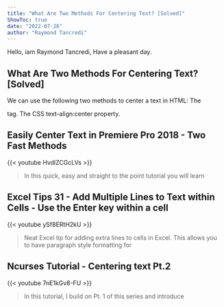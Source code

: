 ```yaml
---
title: "What Are Two Methods For Centering Text? [Solved]"
ShowToc: true 
date: "2022-07-26"
author: "Raymond Tancredi" 
---
```


Hello, iam Raymond Tancredi, Have a pleasant day.
## What Are Two Methods For Centering Text? [Solved]
We can use the following two methods to center a text in HTML: The <center></center> tag. The CSS text-align:center property.

## Easily Center Text in Premiere Pro 2018 - Two Fast Methods
{{< youtube HvdlZCGcLVs >}}
>In this quick, easy and straight to the point tutorial you will learn 

## Excel Tips 31 - Add Multiple Lines to Text within Cells - Use the Enter key within a cell
{{< youtube ySf8ERtH2kU >}}
>Neat Excel tip for adding extra lines to cells in Excel. This allows you to have paragraph style formatting for 

## Ncurses Tutorial - Centering text Pt.2
{{< youtube 7nE1kGv8-FU >}}
>In this tutorial, I build on Pt. 1 of this series and introduce 

